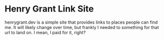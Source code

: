 # Henry Grant Link Site
henrygrant.dev is a simple site that provides links to places people can find me. It will likely change over time, but frankly I needed to something for that url to land on. I mean, I paid for it, right? 